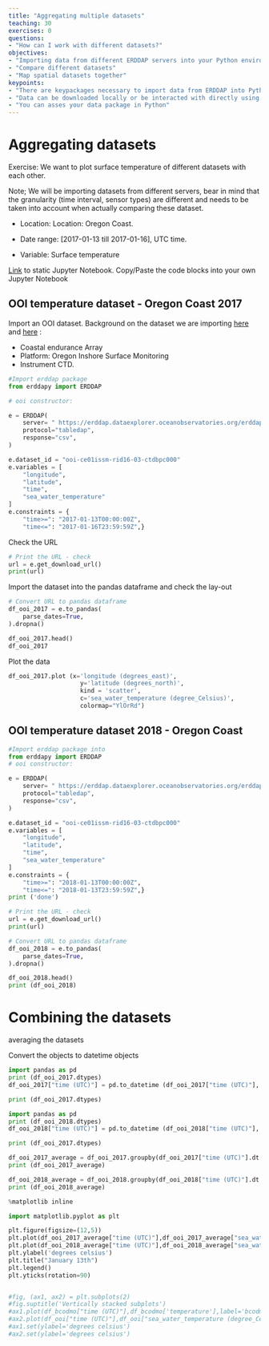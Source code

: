 ```yaml
---
title: "Aggregating multiple datasets"
teaching: 30
exercises: 0
questions:
- "How can I work with different datasets?"
objectives:
- "Importing data from different ERDDAP servers into your Python environment "
- "Compare different datasets"
- "Map spatial datasets together"
keypoints:
- "There are keypackages necessary to import data from ERDDAP into Python: pandas, urllib"
- "Data can be downloaded locally or be interacted with directly using erddapy"
- "You can asses your data package in Python"
---
```


# Aggregating datasets

Exercise: We want to plot surface temperature of different datasets with each other. 

Note; We will be importing datasets from different servers, bear in mind that the granularity (time interval, sensor types) are different and needs to be taken into account when actually comparing these dataset. 

* Location: Location: Oregon Coast. 

* Date range: [2017-01-13 till 2017-01-16], UTC time. 

* Variable: Surface temperature

[Link](https://github.com/k-rns/workshop_data_reuse/blob/gh-pages/_episodes/05_dataset_aggregation.ipynb) to static Jupyter Notebook. Copy/Paste the code blocks into your own Jupyter Notebook

## OOI temperature dataset - Oregon Coast 2017

Import an OOI dataset. Background on the dataset we are importing [here](https://ooinet.oceanobservatories.org/data_access/?search=CE01ISSM-RID16-03-CTDBPC000) and [here](https://sensors.ioos.us/#metadata/103705/station) :

* Coastal endurance Array
* Platform: Oregon Inshore Surface Monitoring
* Instrument CTD. 

```python
#Import erddap package
from erddapy import ERDDAP

# ooi constructor:

e = ERDDAP(
    server= " https://erddap.dataexplorer.oceanobservatories.org/erddap/",
    protocol="tabledap",
    response="csv",
)

e.dataset_id = "ooi-ce01issm-rid16-03-ctdbpc000"
e.variables = [
    "longitude",
    "latitude",
    "time",
    "sea_water_temperature"
]
e.constraints = {
    "time>=": "2017-01-13T00:00:00Z",
    "time<=": "2017-01-16T23:59:59Z",}
```

Check the URL
```python
# Print the URL - check
url = e.get_download_url()
print(url)
```

Import the dataset into the pandas dataframe and check the lay-out

```python
# Convert URL to pandas dataframe
df_ooi_2017 = e.to_pandas( 
    parse_dates=True,
).dropna()

df_ooi_2017.head()
df_ooi_2017
```

Plot the data 

```python
df_ooi_2017.plot (x='longitude (degrees_east)', 
                    y='latitude (degrees_north)', 
                    kind = 'scatter',
                    c='sea_water_temperature (degree_Celsius)', 
                    colormap="YlOrRd")
```

## OOI temperature dataset 2018 - Oregon Coast

```python
#Import erddap package into 
from erddapy import ERDDAP
# ooi constructor:

e = ERDDAP(
    server= " https://erddap.dataexplorer.oceanobservatories.org/erddap/",
    protocol="tabledap",
    response="csv",
)

e.dataset_id = "ooi-ce01issm-rid16-03-ctdbpc000"
e.variables = [
    "longitude",
    "latitude",
    "time",
    "sea_water_temperature"
]
e.constraints = {
    "time>=": "2018-01-13T00:00:00Z",
    "time<=": "2018-01-13T23:59:59Z",}
print ('done')
```

```python
# Print the URL - check
url = e.get_download_url()
print(url)
```

```python
# Convert URL to pandas dataframe
df_ooi_2018 = e.to_pandas( 
    parse_dates=True,
).dropna()

df_ooi_2018.head()
print (df_ooi_2018)

```

# Combining the datasets

averaging the datasets

Convert the objects to datetime objects

```python
import pandas as pd
print (df_ooi_2017.dtypes)
df_ooi_2017["time (UTC)"] = pd.to_datetime (df_ooi_2017["time (UTC)"], format = "%Y-%m-%dT%H:%M:%S")

print (df_ooi_2017.dtypes)
```



```python
import pandas as pd
print (df_ooi_2018.dtypes)
df_ooi_2018["time (UTC)"] = pd.to_datetime (df_ooi_2018["time (UTC)"], format = "%Y-%m-%dT%H:%M:%S")

print (df_ooi_2017.dtypes)
```

```python
df_ooi_2017_average = df_ooi_2017.groupby(df_ooi_2017["time (UTC)"].dt.hour)['sea_water_temperature (degree_Celsius)'].mean().reset_index()
print (df_ooi_2017_average)
```

```python
df_ooi_2018_average = df_ooi_2018.groupby(df_ooi_2018["time (UTC)"].dt.hour)['sea_water_temperature (degree_Celsius)'].mean().reset_index()
print (df_ooi_2018_average)
```



```python
%matplotlib inline

import matplotlib.pyplot as plt

plt.figure(figsize=(12,5)) 
plt.plot(df_ooi_2017_average["time (UTC)"],df_ooi_2017_average["sea_water_temperature (degree_Celsius)"],label='2017',c='red',marker='.',linestyle='-') 
plt.plot(df_ooi_2018_average["time (UTC)"],df_ooi_2018_average["sea_water_temperature (degree_Celsius)"],label='2018',c='blue',marker='.',linestyle='-') 
plt.ylabel('degrees celsius')
plt.title("January 13th")
plt.legend()
plt.yticks(rotation=90)


#fig, (ax1, ax2) = plt.subplots(2)
#fig.suptitle('Vertically stacked subplots')
#ax1.plot(df_bcodmo["time (UTC)"],df_bcodmo['temperature'],label='bcodmo',c='red',marker='.',linestyle='-')
#ax2.plot(df_ooi["time (UTC)"],df_ooi["sea_water_temperature (degree_Celsius)"],label='OOI',c='blue',marker='.',linestyle='-')
#ax1.set(ylabel='degrees celsius')
#ax2.set(ylabel='degrees celsius')
```



